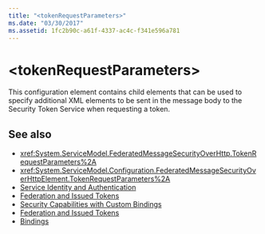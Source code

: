 ```yaml
---
title: "<tokenRequestParameters>"
ms.date: "03/30/2017"
ms.assetid: 1fc2b90c-a61f-4337-ac4c-f341e596a781
---
```

# \<tokenRequestParameters>
This configuration element contains child elements that can be used to specify additional XML elements to be sent in the message body to the Security Token Service when requesting a token.  
  
## See also
- <xref:System.ServiceModel.FederatedMessageSecurityOverHttp.TokenRequestParameters%2A>
- <xref:System.ServiceModel.Configuration.FederatedMessageSecurityOverHttpElement.TokenRequestParameters%2A>
- [Service Identity and Authentication](../../../../../docs/framework/wcf/feature-details/service-identity-and-authentication.md)
- [Federation and Issued Tokens](../../../../../docs/framework/wcf/feature-details/federation-and-issued-tokens.md)
- [Security Capabilities with Custom Bindings](../../../../../docs/framework/wcf/feature-details/security-capabilities-with-custom-bindings.md)
- [Federation and Issued Tokens](../../../../../docs/framework/wcf/feature-details/federation-and-issued-tokens.md)
- [Bindings](../../../../../docs/framework/wcf/bindings.md)
